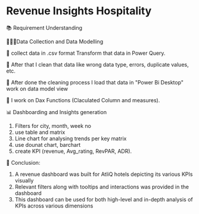 # Revenue Insights Hospitality

📚 Requirement Understanding

🕵🏻‍♀Data Collection and Data Modelling

🔑 collect data in .csv format Transform that data in Power Query.

🔑 After that I clean that data like wrong data type, errors, duplicate values, etc.

🔑 After done the cleaning process I load that data in "Power Bi Desktop" work on data model view

🔑 I work on Dax Functions (Claculated Column and measures).

📊 Dashboarding and Insights generation

1. Filters for city, month, week no
2. use table and matrix
3. Line chart for analysing trends per key matrix
4. use dounat chart, barchart
5. create KPI (revenue, Avg_rating, RevPAR, ADR).

💫 Conclusion:

1. A revenue dashboard was built for AtliQ hotels depicting its various KPIs visually
2. Relevant filters along with tooltips and interactions was provided in the dashboard
3. This dashboard can be used for both high-level and in-depth analysis of KPIs across various dimensions

